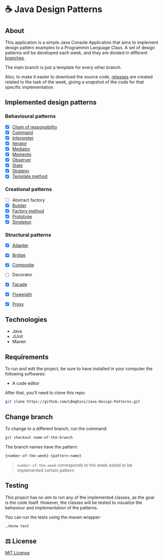 # ☕ Java Design Patterns

## About

This application is a simple Java Console Application that aims to implement design pattern examples to a Programmin Language Class. A set of design patterns will be developed
each week, and they are divided in different [branches](https://github.com/LBeghini/Java-Design-Patterns/branches).  

The main branch is just a template for every other branch.

Also, to make it easier to download the source code, [releases](https://github.com/LBeghini/Java-Design-Patterns/releases) are created related to the task of the week, giving a snapshot of the code for that specific implementation.

## Implemented design patterns

### Behavioural patterns

- [x] [Chain of responsibility](https://github.com/LBeghini/Java-Design-Patterns/tree/4-chain-of-responsibility)
- [x] [Command](https://github.com/LBeghini/Java-Design-Patterns/tree/6-command)
- [x] [Interpreter](https://github.com/LBeghini/Java-Design-Patterns/tree/9-interpreter)
- [x] [Iterator](https://github.com/LBeghini/Java-Design-Patterns/tree/4-iterator)
- [x] [Mediator](https://github.com/LBeghini/Java-Design-Patterns/tree/9-mediator)
- [x] [Memento](https://github.com/LBeghini/Java-Design-Patterns/tree/5-memento)
- [x] [Observer](https://github.com/LBeghini/Java-Design-Patterns/tree/5-observer)
- [x] [State](https://github.com/LBeghini/Java-Design-Patterns/tree/3-state)
- [x] [Strategy](https://github.com/LBeghini/Java-Design-Patterns/tree/6-strategy)
- [x] [Template method](https://github.com/LBeghini/Java-Design-Patterns/tree/4-template-method)

### Creational patterns

- [ ] Abstract factory
- [x] [Builder](https://github.com/LBeghini/Java-Design-Patterns/tree/1-builder)
- [x] [Factory method](https://github.com/LBeghini/Java-Design-Patterns/tree/2-factory-method)
- [x] [Prototype](https://github.com/LBeghini/Java-Design-Patterns/tree/2-prototype)
- [x] [Singleton](https://github.com/LBeghini/Java-Design-Patterns/tree/1-singleton)

### Structural patterns

- [x] [Adapter](https://github.com/LBeghini/Java-Design-Patterns/tree/7-adapter)
- [x] [Bridge](https://github.com/LBeghini/Java-Design-Patterns/tree/7-bridge)
- [x] [Composite](https://github.com/LBeghini/Java-Design-Patterns/tree/8-composite)
- [ ] Decorator
- [x] [Facade](https://github.com/LBeghini/Java-Design-Patterns/tree/8-facade)
- [x] [Flyweight](https://github.com/LBeghini/Java-Design-Patterns/tree/10-flyweight)
- [x] [Proxy](https://github.com/LBeghini/Java-Design-Patterns/tree/10-proxy)


## Technologies

- Java
- JUnit
- Maven

## Requirements 

To run and edit the project, be sure to have installed in your computer the following softwares:
- A code editor

After that, you'll need to clone this repo:

```bash
git clone https://github.com/LBeghini/Java-Design-Patterns.git
```

## Change branch

To change to a different branch, run the command:

```bash
git checkout name-of-the-branch
```

The branch names have the pattern:

```bash
{number-of-the-week}-{pattern-name}
```

> `number-of-the-week` corresponds to the week asked to be implemented certain pattern 

## Testing

This project has no aim to run any of the implemented classes, as the goal is the code itself. However, the classes will be tested to visualize the behaviour and implementation 
of the patterns.  

You can run the tests using the maven wrapper:

```bash
./mvnw test 
```

## :balance_scale: License

[MIT License](https://github.com/LBeghini/Java-Design-Patterns/blob/main/LICENSE)
